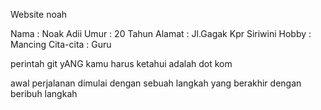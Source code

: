 Website noah

Nama : Noak Adii
Umur : 20 Tahun
Alamat : Jl.Gagak Kpr Siriwini
Hobby : Mancing
Cita-cita : Guru

perintah git yANG kamu harus ketahui adalah dot kom

awal perjalanan dimulai dengan sebuah langkah yang berakhir dengan beribuh langkah